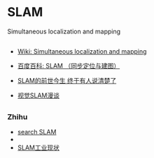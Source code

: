 # SLAM
 Simultaneous localization and mapping
## 
- [Wiki: Simultaneous localization and mapping](https://en.wikipedia.org/wiki/Simultaneous_localization_and_mapping)
- [百度百科: SLAM （同步定位与建图）](https://baike.baidu.com/item/SLAM/7661974?fr=aladdin)

- [SLAM的前世今生 终于有人说清楚了](https://baike.baidu.com/tashuo/browse/content?id=954bc47ea670fa8666d5a0c6&lemmaId=7661974&fromLemmaModule=pcRight)
- [视觉SLAM漫谈](https://www.cnblogs.com/gaoxiang12/p/3695962.html)

## 

### Zhihu
- [search SLAM](https://www.zhihu.com/search?type=content&q=slam)
 -
 - [SLAM工业现状](https://zhuanlan.zhihu.com/p/53320947)
